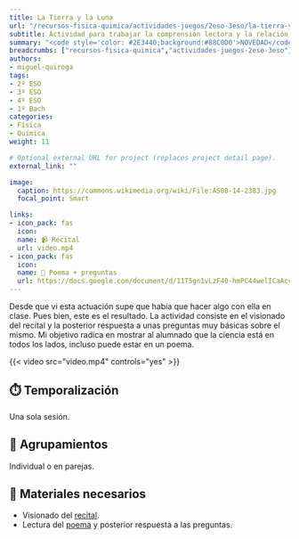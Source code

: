 ```yaml
---
title: La Tierra y la Luna
url: "/recursos-fisica-quimica/actividades-juegos/2eso-3eso/la-tierra-y-la-luna"
subtitle: Actividad para trabajar la comprensión lectora y la relación entre las artes y las ciencias
summary: "<code style='color: #2E3440;background:#88C0D0'>NOVEDAD</code><br>Actividad para trabajar la comprensión lectora y la relación entre las artes y las ciencias."
breadcrumbs: ["recursos-fisica-quimica","actividades-juegos-2eso-3eso"]
authors:
- miguel-quiroga
tags:
- 2º ESO
- 3º ESO
- 4º ESO
- 1º Bach
categories:
- Física
- Química
weight: 11

# Optional external URL for project (replaces project detail page).
external_link: ""

image:
  caption: https://commons.wikimedia.org/wiki/File:AS08-14-2383.jpg
  focal_point: Smart

links:
- icon_pack: fas
  icon:
  name: 📹 Recital
  url: video.mp4
- icon_pack: fas
  icon:
  name: 📜 Poema + preguntas
  url: https://docs.google.com/document/d/11T5gn1vLzF40-hmPC44welICaAcvB6vWzZoHbZqOfyM/edit?usp=sharing
---
```


Desde que vi esta actuación supe que había que hacer algo con ella en clase. Pues bien, este es el resultado.
La actividad consiste en el visionado del recital y la posterior respuesta a unas preguntas muy básicas sobre el mismo.
Mi objetivo radica en mostrar al alumnado que la ciencia está en todos los lados, incluso puede estar en un poema.

{{< video src="video.mp4" controls="yes" >}}

## ⏱️ Temporalización

Una sola sesión.

## 👥 Agrupamientos

Individual o en parejas.

## 💼 Materiales necesarios

- Visionado del [recital](video.mp4).
- Lectura del [poema](https://docs.google.com/document/d/11T5gn1vLzF40-hmPC44welICaAcvB6vWzZoHbZqOfyM/edit?usp=sharing) y posterior respuesta a las preguntas.
